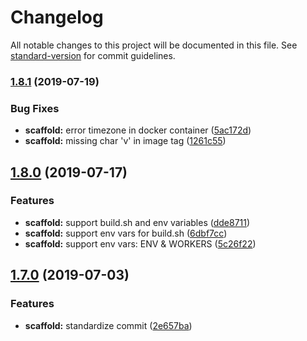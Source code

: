 # Changelog

All notable changes to this project will be documented in this file. See [standard-version](https://github.com/conventional-changelog/standard-version) for commit guidelines.

### [1.8.1](https://github.com/deepexi/generator-deepexi-eggjs/compare/v1.8.0...v1.8.1) (2019-07-19)


### Bug Fixes

* **scaffold:** error timezone in docker container ([5ac172d](https://github.com/deepexi/generator-deepexi-eggjs/commit/5ac172d))
* **scaffold:** missing char 'v' in image tag ([1261c55](https://github.com/deepexi/generator-deepexi-eggjs/commit/1261c55))



## [1.8.0](https://github.com/deepexi/generator-deepexi-eggjs/compare/v1.7.0...v1.8.0) (2019-07-17)


### Features

* **scaffold:** support build.sh and env variables ([dde8711](https://github.com/deepexi/generator-deepexi-eggjs/commit/dde8711))
* **scaffold:** support env vars for build.sh ([6dbf7cc](https://github.com/deepexi/generator-deepexi-eggjs/commit/6dbf7cc))
* **scaffold:** support env vars: ENV & WORKERS ([5c26f22](https://github.com/deepexi/generator-deepexi-eggjs/commit/5c26f22))



## [1.7.0](https://github.com/deepexi/generator-deepexi-eggjs/compare/v1.6.2...v1.7.0) (2019-07-03)


### Features

* **scaffold:** standardize commit ([2e657ba](https://github.com/deepexi/generator-deepexi-eggjs/commit/2e657ba))
